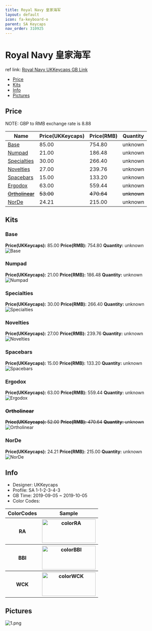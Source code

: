 ```yaml
---
title: Royal Navy 皇家海军
layout: default
icon: fa-keyboard-o
parent: SA Keycaps
nav_order: 310925
---
```


# Royal Navy 皇家海军

ref link: [Royal Navy UKKeycaps GB Link](http://www.mechsupply.co.uk/product/sa-royal-navy)

* [Price](#price)
* [Kits](#kits)
* [Info](#info)
* [Pictures](#pictures)


## Price  
NOTE: GBP to RMB exchange rate is 8.88

| Name          | Price(UKKeycaps)    |  Price(RMB) | Quantity |
| ------------- | ------------ |  ---------- | -------- |
|[Base](#base)|85.00|754.80|unknown|
|[Numpad](#numpad)|21.00|186.48|unknown|
|[Specialties](#specialties)|30.00|266.40|unknown|
|[Novelties](#novelties)|27.00|239.76|unknown|
|[Spacebars](#spacebars)|15.00|133.20|unknown|
|[Ergodox](#ergodox)|63.00|559.44|unknown|
|~~[Ortholinear](#ortholinear)~~|~~53.00~~|~~470.64~~|~~unknown~~|
|[NorDe](#norde)|24.21|215.00|unknown|


## Kits
### Base
**Price(UKKeycaps):** 85.00    **Price(RMB):** 754.80    **Quantity:** unknown  
<img src="{{ 'assets/images/sa-keycaps/royalnavy/kits_pics/base.png' | relative_url }}" alt="Base" class="image featured">

### Numpad
**Price(UKKeycaps):** 21.00    **Price(RMB):** 186.48    **Quantity:** unknown  
<img src="{{ 'assets/images/sa-keycaps/royalnavy/kits_pics/numpad.png' | relative_url }}" alt="Numpad" class="image featured">

### Specialties
**Price(UKKeycaps):** 30.00    **Price(RMB):** 266.40    **Quantity:** unknown  
<img src="{{ 'assets/images/sa-keycaps/royalnavy/kits_pics/specialties.png' | relative_url }}" alt="Specialties" class="image featured">

### Novelties
**Price(UKKeycaps):** 27.00    **Price(RMB):** 239.76    **Quantity:** unknown  
<img src="{{ 'assets/images/sa-keycaps/royalnavy/kits_pics/novelties.png' | relative_url }}" alt="Novelties" class="image featured">

### Spacebars
**Price(UKKeycaps):** 15.00    **Price(RMB):** 133.20    **Quantity:** unknown  
<img src="{{ 'assets/images/sa-keycaps/royalnavy/kits_pics/spacebars.png' | relative_url }}" alt="Spacebars" class="image featured">

### Ergodox
**Price(UKKeycaps):** 63.00    **Price(RMB):** 559.44    **Quantity:** unknown  
<img src="{{ 'assets/images/sa-keycaps/royalnavy/kits_pics/ergodox.png' | relative_url }}" alt="Ergodox" class="image featured">

### ~~Ortholinear~~
~~**Price(UKKeycaps):** 52.00~~    ~~**Price(RMB):** 470.64~~    ~~**Quantity:** unknown~~  
<img src="{{ 'assets/images/sa-keycaps/royalnavy/kits_pics/ortholinear.png' | relative_url }}" alt="Ortholinear" class="image featured">

### NorDe
**Price(UKKeycaps):** 24.21    **Price(RMB):** 215.00    **Quantity:** unknown  
<img src="{{ 'assets/images/sa-keycaps/royalnavy/kits_pics/norde.png' | relative_url }}" alt="NorDe" class="image featured">


## Info
* Designer: UKKeycaps
* Profile: SA 1-1-2-3-4-3
* GB Time: 2019-09-05 ~ 2019-10-05
* Color Codes:  
<table style="width:100%">
  <tr>
    <th>ColorCodes</th>
    <th>Sample</th>
  </tr>
  <tr>
    <th>RA</th>
    <th><img src="{{ 'assets/images/sa-keycaps/SP_ColorCodes/abs/SP_Abs_ColorCodes_RA.png' | relative_url }}" alt="colorRA" height="75" width="170"></th>
  </tr>
  <tr>
    <th>BBI</th>
    <th><img src="{{ 'assets/images/sa-keycaps/SP_ColorCodes/abs/SP_Abs_ColorCodes_BBI.png' | relative_url }}" alt="colorBBI" height="75" width="170"></th>
  </tr>
  <tr>
    <th>WCK</th>
    <th><img src="{{ 'assets/images/sa-keycaps/SP_ColorCodes/abs/SP_Abs_ColorCodes_WCK.png' | relative_url }}" alt="colorWCK" height="75" width="170"></th>
  </tr>
</table>


## Pictures
<img src="{{ 'assets/images/sa-keycaps/royalnavy/rendering_pics/1.png' | relative_url }}" alt="1.png" class="image featured">

